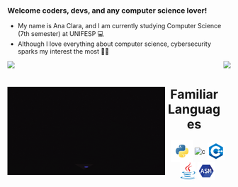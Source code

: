 ### Welcome coders, devs, and any computer science lover!

- My name is Ana Clara, and I am currently studying Computer Science (7th semester) at UNIFESP 💻
- Although I love everything about computer science, cybersecurity sparks my interest the most 👨‍💻

<div>  
  <img  height="170em" src="https://github-readme-stats.vercel.app/api?username=AnaMueller&show_icons=true&theme=&include_all_commits=true&count_private=true"/>
  <img align="right" height="170em" src="https://github-readme-stats.vercel.app/api/top-langs/?username=AnaMueller&layout=compact&langs_count=16&theme="/>
  
<div  align="center"> 
  <img align="left" height="200" alt="coding-time" src="mulher.gif">
  <h1 align="center">Familiar Languages</h1>
  <img align="center" height="50" width="50" alt="python"  src=python-removebg-preview.png>
  <img align="center" height="35" width="30" alt="c"  src="https://upload.wikimedia.org/wikipedia/commons/thumb/1/18/C_Programming_Language.svg/695px-C_Programming_Language.svg.png">
  <img align="center" height="40" width="40" alt="c++"  src=c++remove.png>
   <img align="center" height="40" width="35" alt="java"  src=java-removebg-preview.png>
   <img align="center" height="40" width="40" alt="assembly"  src=Assembly-logo-removebg-preview.png>
</div><br>

<!--
**anamueller/AnaMueller** is a ✨ _special_ ✨ repository because its `README.md` (this file) appears on your GitHub profile.

Here are some ideas to get you started:

- 🔭 I’m currently working on ...
- 🌱 I’m currently learning ...
- 👯 I’m looking to collaborate on ...
- 🤔 I’m looking for help with ...
- 💬 Ask me about ...
- 📫 How to reach me: ...
- 😄 Pronouns: ...
- ⚡ Fun fact: ...
-->
